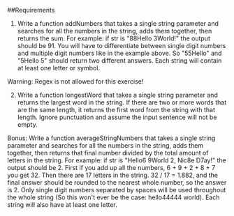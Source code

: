 ##Requirements

1. Write a function addNumbers that takes a single string parameter and searches for all the numbers in the string, adds them together, then returns the sum. For example: if str is "88Hello 3World!" the output should be 91. You will have to differentiate between single digit numbers and multiple digit numbers like in the example above. So "55Hello" and "5Hello 5" should return two different answers. Each string will contain at least one letter or symbol.

Warning: Regex is not allowed for this exercise!

2. Write a function longestWord that takes a single string parameter and returns the largest word in the string. If there are two or more words that are the same length, it returns the first word from the string with that length. Ignore punctuation and assume the input sentence will not be empty.

Bonus:
Write a function averageStringNumbers that takes a single string parameter and searches for all the numbers in the string, adds them together, then returns that final number divided by the total amount of letters in the string. For example: if str is "Hello6 9World 2, Nic8e D7ay!" the output should be 2. First if you add up all the numbers, 6 + 9 + 2 + 8 + 7 you get 32. Then there are 17 letters in the string. 32 / 17 = 1.882, and the final answer should be rounded to the nearest whole number, so the answer is 2. Only single digit numbers separated by spaces will be used throughout the whole string (So this won't ever be the case: hello44444 world). Each string will also have at least one letter.
